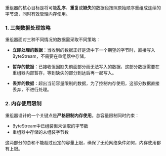 

重组器的核心目标是将可能**乱序**、**重复**或**缺失**的数据段按照原始顺序重组成连续的字节流，同时有效管理内存使用。

### 1. 三类数据处理策略

重组器面对三种不同情况的数据需采取不同策略：

- **立即处理的数据**：当收到的数据正好是流中下一个期望的字节时，直接写入ByteStream，不需要在重组器中存储。
  
- **暂存的数据**：已接收但因缺失前面部分而无法写入的数据，这部分数据需要在重组器内部暂存，等到缺失的部分到达后再一起写入。

- **丢弃的数据**：超出当前容量限制的数据，为了控制内存使用，这部分数据直接丢弃，不进行处理。

### 2. 内存使用限制

重组器设计的一个关键点是**严格限制内存使用**。总容量限制同时约束：

- ByteStream中已组装但未读取的字节数
- 重组器中存储的未组装字节数

这两部分的总和不能超过设定的容量上限，确保了无论网络条件如何，内存使用都有上限。

